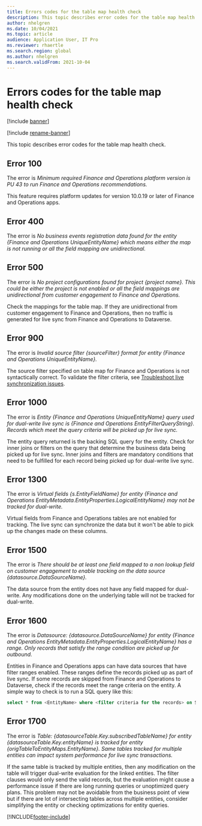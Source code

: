 ```yaml
---
title: Errors codes for the table map health check
description: This topic describes error codes for the table map health check.
author: nhelgren
ms.date: 10/04/2021
ms.topic: article
audience: Application User, IT Pro
ms.reviewer: rhaertle
ms.search.region: global
ms.author: nhelgren
ms.search.validFrom: 2021-10-04
---
```


# Errors codes for the table map health check

[!include [banner](../../includes/banner.md)]

[!include [rename-banner](~/includes/cc-data-platform-banner.md)]

This topic describes error codes for the table map health check.

## Error 100

The error is *Minimum required Finance and Operations platform version is PU 43 to run Finance and Operations recommendations.*

This feature requires platform updates for version 10.0.19 or later of Finance and Operations apps.

## Error 400

The error is *No business events registration data found for the entity {Finance and Operations UniqueEntityName} which means either the map is not running or all the field mapping are unidirectional.*

## Error 500

The error is *No project configurations found for project {project name}. This could be either the project is not enabled or all the field mappings are unidirectional from customer engagement to Finance and Operations.*

Check the mappings for the table map. If they are unidirectional from customer engagement to Finance and Operations, then no traffic is generated for live sync from Finance and Operations to Dataverse.

## Error 900

The error is *Invalid source filter {sourceFilter} format for entity {Finance and Operations UniqueEntityName}.*

The source filter specified on table map for Finance and Operations is not syntactically correct. To validate the filter criteria, see [Troubleshoot live synchronization issues](dual-write-troubleshooting-live-sync.md#live-synchronization-issues-that-are-caused-by-incorrect-query-filter-syntax-on-the-dual-write-maps).

## Error 1000

The error is *Entity {Finance and Operations UniqueEntityName} query used for dual-write live sync is {Finance and Operations EntityFilterQueryString}. Records which meet the query criteria will be picked up for live sync.*

The entity query returned is the backing SQL query for the entity. Check for inner joins or filters on the query that determine the business data being picked up for live sync. Inner joins and filters are mandatory conditions that need to be fulfilled for each record being picked up for dual-write live sync.

## Error 1300

The error is *Virtual fields {s.EntityFieldName} for entity {Finance and Operations EntityMetadata.EntityProperties.LogicalEntityName} may not be tracked for dual-write.*

Virtual fields from Finance and Operations tables are not enabled for tracking. The live sync can synchronize the data but it won't be able to pick up the changes made on these columns.

## Error 1500

The error is *There should be at least one field mapped to a non lookup field on customer engagement to enable tracking on the data source {datasource.DataSourceName}.*

The data source from the entity does not have any field mapped for dual-write. Any modifications done on the underlying table will not be tracked for dual-write.

## Error 1600

The error is *Datasource: {datasource.DataSourceName} for entity {Finance and Operations EntityMetadata.EntityProperties.LogicalEntityName} has a range. Only records that satisfy the range condition are picked up for outbound.*

Entities in Finance and Operations apps can have data sources that have filter ranges enabled. These ranges define the records picked up as part of live sync. If some records are skipped from Finance and Operations to Dataverse, check if the records meet the range criteria on the entity. A simple way to check is to run a SQL query like this:

```sql
select * from <EntityName> where <filter criteria for the records> on SQL.
```

## Error 1700

The error is *Table: {datasourceTable.Key.subscribedTableName} for entity {datasourceTable.Key.entityName} is tracked for entity {origTableToEntityMaps.EntityName}. Same tables tracked for multiple entities can impact system performance for live sync transactions.*

If the same table is tracked by multiple entities, then any modification on the table will trigger dual-write evaluation for the linked entities. The filter clauses would only send the valid records, but the evaluation might cause a performance issue if there are long running queries or unoptimized query plans. This problem may not be avoidable from the business point of view but if there are lot of intersecting tables across multiple entities, consider simplifying the entity or checking optimizations for entity queries.

[!INCLUDE[footer-include](../../../../includes/footer-banner.md)]

